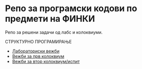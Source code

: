 # Репо за програмски кодови по предмети на ФИНКИ

Репо за решени задачи од лабс и колоквиуми.

СТРУКТУРНО ПРОГРАМИРАЊЕ
- [Лабораториски вежби](https://github.com/biv2101/FINKI/tree/main/SP/Lab)
- [Вежби за прв колоквиум](https://github.com/biv2101/FINKI/tree/main/SP/Vezbi_I_Kol)
- [Вежби за втор колоквиум/испит](https://github.com/biv2101/FINKI/tree/main/SP/Vezbi_II_Kol)
